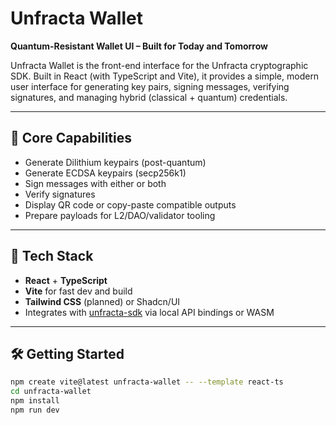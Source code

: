 # Unfracta Wallet

**Quantum-Resistant Wallet UI – Built for Today and Tomorrow**

Unfracta Wallet is the front-end interface for the Unfracta cryptographic SDK. Built in React (with TypeScript and Vite), it provides a simple, modern user interface for generating key pairs, signing messages, verifying signatures, and managing hybrid (classical + quantum) credentials.

---

## 🔐 Core Capabilities

- Generate Dilithium keypairs (post-quantum)
- Generate ECDSA keypairs (secp256k1)
- Sign messages with either or both
- Verify signatures
- Display QR code or copy-paste compatible outputs
- Prepare payloads for L2/DAO/validator tooling

---

## 🧱 Tech Stack

- **React** + **TypeScript**
- **Vite** for fast dev and build
- **Tailwind CSS** (planned) or Shadcn/UI
- Integrates with [unfracta-sdk](https://github.com/unfracta-io/unfracta-sdk) via local API bindings or WASM

---

## 🛠️ Getting Started

```bash
npm create vite@latest unfracta-wallet -- --template react-ts
cd unfracta-wallet
npm install
npm run dev

